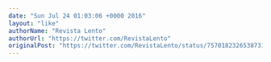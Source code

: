 ```yaml
---
date: "Sun Jul 24 01:03:06 +0000 2016"
layout: "like"
authorName: "Revista Lento"
authorUrl: "https://twitter.com/RevistaLento"
originalPost: "https://twitter.com/RevistaLento/status/757018232653873152"
---
```

